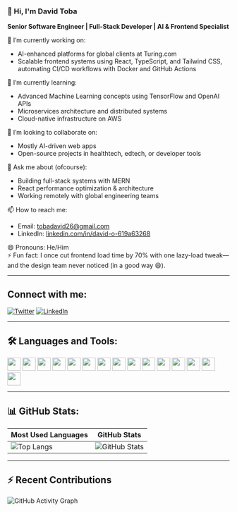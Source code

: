 
### 👋 Hi, I'm David Toba  
**Senior Software Engineer | Full-Stack Developer | AI & Frontend Specialist**

🔭 I’m currently working on:
- AI-enhanced platforms for global clients at Turing.com  
- Scalable frontend systems using React, TypeScript, and Tailwind CSS, automating CI/CD workflows with Docker and GitHub Actions

🌱 I’m currently learning:
- Advanced Machine Learning concepts using TensorFlow and OpenAI APIs  
- Microservices architecture and distributed systems  
- Cloud-native infrastructure on AWS

👯 I’m looking to collaborate on:
- Mostly AI-driven web apps  
- Open-source projects in healthtech, edtech, or developer tools 

💬 Ask me about (ofcourse):
- Building full-stack systems with MERN  
- React performance optimization & architecture  
- Working remotely with global engineering teams

📫 How to reach me:
- Email: [tobadavid26@gmail.com](mailto:tobadavid26@gmail.com)  
- LinkedIn: [linkedin.com/in/david-o-619a63268](https://linkedin.com/in/david-o-619a63268)

😄 Pronouns: He/Him  
⚡ Fun fact: I once cut frontend load time by 70% with one lazy-load tweak—and the design team never noticed (in a good way 😄).

----------

## Connect with me:
[![Twitter](https://img.shields.io/badge/Twitter-%231DA1F2.svg?style=for-the-badge&logo=twitter&logoColor=white)](https://twitter.com/yourhandle)
[![LinkedIn](https://img.shields.io/badge/LinkedIn-%230077B5.svg?style=for-the-badge&logo=linkedin&logoColor=white)](https://linkedin.com/in/yourprofile)

---

## 🛠️ Languages and Tools:

<p align="left">
  <img src="https://cdn.jsdelivr.net/gh/devicons/devicon/icons/bootstrap/bootstrap-plain.svg" height="30"/>
  <img src="https://cdn.jsdelivr.net/gh/devicons/devicon/icons/chartjs/chartjs-original.svg" height="30"/>
  <img src="https://cdn.jsdelivr.net/gh/devicons/devicon/icons/css3/css3-original.svg" height="30"/>
  <img src="https://cdn.jsdelivr.net/gh/devicons/devicon/icons/html5/html5-original.svg" height="30"/>
  <img src="https://cdn.jsdelivr.net/gh/devicons/devicon/icons/javascript/javascript-original.svg" height="30"/>
  <img src="https://cdn.jsdelivr.net/gh/devicons/devicon/icons/typescript/typescript-original.svg" height="30"/>
  <img src="https://cdn.jsdelivr.net/gh/devicons/devicon/icons/react/react-original.svg" height="30"/>
  <img src="https://cdn.jsdelivr.net/gh/devicons/devicon/icons/nextjs/nextjs-original.svg" height="30"/>
  <img src="https://cdn.jsdelivr.net/gh/devicons/devicon/icons/nodejs/nodejs-original.svg" height="30"/>
  <img src="https://cdn.jsdelivr.net/gh/devicons/devicon/icons/python/python-original.svg" height="30"/>
  <img src="https://cdn.jsdelivr.net/gh/devicons/devicon/icons/express/express-original.svg" height="30"/>
  <img src="https://cdn.jsdelivr.net/gh/devicons/devicon/icons/mongodb/mongodb-original.svg" height="30"/>
  <img src="https://cdn.jsdelivr.net/gh/devicons/devicon/icons/redux/redux-original.svg" height="30"/>
  <img src="https://cdn.jsdelivr.net/gh/devicons/devicon/icons/tailwindcss/tailwindcss-plain.svg" height="30"/>
  <img src="https://cdn.jsdelivr.net/gh/devicons/devicon/icons/webpack/webpack-original.svg" height="30"/>
</p>

---

## 📊 GitHub Stats:

| Most Used Languages | GitHub Stats |
|---------------------|--------------|
| ![Top Langs](https://github-readme-stats.vercel.app/api/top-langs/?username=yourusername&layout=compact&theme=tokyonight) | ![GitHub Stats](https://github-readme-stats.vercel.app/api?username=yourusername&show_icons=true&theme=tokyonight) |

---

## ⚡ Recent Contributions
![GitHub Activity Graph](https://github-readme-activity-graph.vercel.app/graph?username=yourusername&theme=tokyo-night)

